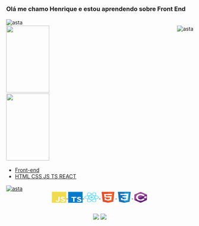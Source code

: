 ### Olá me chamo Henrique e estou aprendendo sobre Front End

<div>
  <img align="center" alt="asta" height="1" width="1000" style="border-radius:0px;" src="https://64.media.tumblr.com/9450765e9b44d4f9a6e93ccf8ccdff61/4fc0a3bbcd7fccb8-3c/s400x600/021c7745f96e33b1027c244c5ea017e14d9af23b.gif">
</div>

<div>
<img align="right" alt="asta" height="200" style="border-radius:0px;" src="https://media.tenor.com/RkbwKLT5xkwAAAAC/black-clover-yami.gif">
</div>

<div align="left">
<a href="https://github.com/hecarvalho">
  <img height="180em" width="48%" src="https://github-readme-stats-sigma-five.vercel.app/api?username=hecarvalho&show_icons=true&theme=midnight-purple&include_all_commits=true&count_private=true"/>
  <br>
  <img height="180em" width="48%" src="https://github-readme-stats.vercel.app/api/top-langs/?username=hecarvalho&layout=compact&langs_count=7&theme=midnight-purple"/>
</div>


- Front-end
- HTML CSS JS TS REACT 

<div>
  <img align="center" alt="asta" height="1" width="1000" style="border-radius:0px;" src="https://64.media.tumblr.com/9450765e9b44d4f9a6e93ccf8ccdff61/4fc0a3bbcd7fccb8-3c/s400x600/021c7745f96e33b1027c244c5ea017e14d9af23b.gif">
</div>


<div align="center">
  <img align="center" alt="Rafa-Js" height="30" width="40" src="https://raw.githubusercontent.com/devicons/devicon/master/icons/javascript/javascript-plain.svg">
  <img align="center" alt="Rafa-Ts" height="30" width="40" src="https://raw.githubusercontent.com/devicons/devicon/master/icons/typescript/typescript-plain.svg">
  <img align="center" alt="Rafa-React" height="30" width="40" src="https://raw.githubusercontent.com/devicons/devicon/master/icons/react/react-original.svg">
  <img align="center" alt="Rafa-HTML" height="30" width="40" src="https://raw.githubusercontent.com/devicons/devicon/master/icons/html5/html5-original.svg">
  <img align="center" alt="Rafa-CSS" height="30" width="40" src="https://raw.githubusercontent.com/devicons/devicon/master/icons/css3/css3-original.svg">  
  <img align="center" alt="Rafa-Csharp" height="30" width="40" src="https://raw.githubusercontent.com/devicons/devicon/master/icons/csharp/csharp-original.svg">
</div>
  
  ##
 
<div align="center">
  <a href = "mailto:hbarbosacarvalho2@gmail.com"><img src="https://img.shields.io/badge/-Gmail-%23333?style=for-the-badge&logo=gmail&logoColor=white" target="_blank"></a>
  <a href="https://www.linkedin.com/in/henrique-barbosa-74400815b/" target="_blank"><img src="https://img.shields.io/badge/-LinkedIn-%230077B5?style=for-the-badge&logo=linkedin&logoColor=white" target="_blank"></a> 
  
</div>

